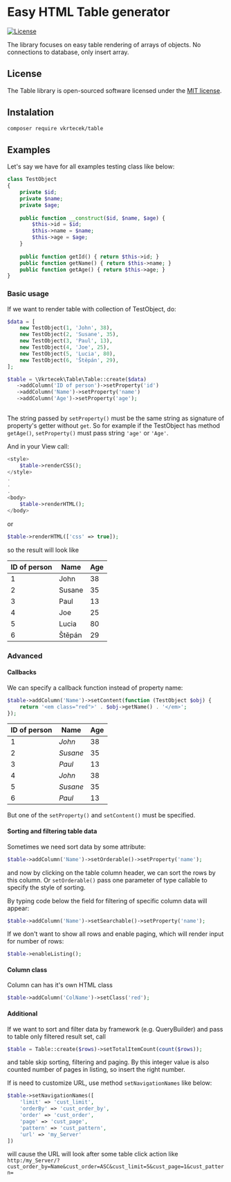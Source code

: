 # Easy HTML Table generator

<p>
<a href="https://packagist.org/packages/laravel/framework"><img src="https://poser.pugx.org/laravel/framework/license.svg" alt="License"></a>
</p>

The library focuses on easy table rendering of arrays of objects. No connections to database, only insert array.

## License

The Table library is open-sourced software licensed under the [MIT license](http://opensource.org/licenses/MIT).

## Instalation

```bash
composer require vkrtecek/table
```

## Examples

Let's say we have for all examples testing class like below:

```php
class TestObject
{
    private $id;
    private $name;
    private $age;
    
    public function __construct($id, $name, $age) {
        $this->id = $id;
        $this->name = $name;
        $this->age = $age;
    }
    
    public function getId() { return $this->id; }
    public function getName() { return $this->name; }
    public function getAge() { return $this->age; }
}
```

### Basic usage

If we want to render table with collection of TestObject, do:

```php
$data = [
    new TestObject(1, 'John', 38),
    new TestObject(2, 'Susane', 35),
    new TestObject(3, 'Paul', 13),
    new TestObject(4, 'Joe', 25),
    new TestObject(5, 'Lucia', 80),
    new TestObject(6, 'Štěpán', 29),
];

$table = \Vkrtecek\Table\Table::create($data)
   ->addColumn('ID of person')->setProperty('id')
   ->addColumn('Name')->setProperty('name')
   ->addColumn('Age')->setProperty('age');
                
```

The string passed by ``` setProperty() ``` must be the same string as signature of property's getter without ```get```. So for example if the TestObject has method ```getAge()```, ```setProperty()``` must pass string ```'age'``` or ```'Age'```.

And in your View call:

```php
<style>
    $table->renderCSS();
</style>
.
.
.
<body>
    $table->renderHTML();
</body>
```

or
```php
$table->renderHTML(['css' => true]);
```

so the result will look like 

<table>
  <thead>
    <tr><th>ID of person</th><th>Name</th><th>Age</th></tr>
  </thead>
  <tbody>
    <tr class="odd"><td>1</td><td>John</td><td>38</td></tr>
    <tr class="even"><td>2</td><td>Susane</td><td>35</td></tr>
    <tr class="odd"><td>3</td><td>Paul</td><td>13</td></tr>
    <tr class="even"><td>4</td><td>Joe</td><td>25</td></tr>
    <tr class="odd"><td>5</td><td>Lucia</td><td>80</td></tr>
    <tr class="even"><td>6</td><td>Štěpán</td><td>29</td></tr>
  </tbody>
</table>

### Advanced

#### Callbacks
We can specify a callback function instead of property name:
```php
$table->addColumn('Name')->setContent(function (TestObject $obj) {
    return '<em class="red">' . $obj->getName() . '</em>';
});
``` 
<table>
  <thead>
    <tr><th>ID of person</th><th>Name</th><th>Age</th></tr>
  </thead>
  <tbody>
    <tr class="odd"><td>1</td><td><em class="red">John</em></td><td>38</td></tr>
    <tr class="even"><td>2</td><td><em class="red">Susane</em></td><td>35</td></tr>
    <tr class="odd"><td>3</td><td><em class="red">Paul</em></td><td>13</td></tr>
    <tr class="even"><td>4</td><td><em class="red">John</em></td><td>38</td></tr>
    <tr class="odd"><td>5</td><td><em class="red">Susane</em></td><td>35</td></tr>
    <tr class="even"><td>6</td><td><em class="red">Paul</em></td><td>13</td></tr>
  </tbody>
</table>

But one of the ```setProperty()``` and ```setContent()``` must be specified. 

#### Sorting and filtering table data

Sometimes we need sort data by some attribute:
```php
$table->addColumn('Name')->setOrderable()->setProperty('name');
```
and now by clicking on the table column header, we can sort the rows by this column.
Or ```setOrderable()``` pass one parameter of type callable to specify the style of sorting.

By typing code below the field for filtering of specific column data will appear:
```php
$table->addColumn('Name')->setSearchable()->setProperty('name');
```

If we don't want to show all rows and enable paging, which will render input for number of rows:
```php
$table->enableListing();
```

#### Column class

Column can has it's own HTML class

```php
$table->addColumn('ColName')->setClass('red');
```

#### Additional
If we want to sort and filter data by framework (e.g. QueryBuilder) and pass to table only filtered result set, call
```php
$table = Table::create($rows)->setTotalItemCount(count($rows));
```
and table skip sorting, filtering and paging.
By this integer value is also counted number of pages in listing, so insert the right number.


If is need to customize URL, use method ```setNavigationNames``` like below:
```php
$table->setNavigationNames([
    'limit' => 'cust_limit',
    'orderBy' => 'cust_order_by',
    'order' => 'cust_order',
    'page' => 'cust_page',
    'pattern' => 'cust_pattern',
    'url' => 'my_Server'
])
```
will cause the URL will look after some table click action like 
```http:/my_Server/?cust_order_by=Name&cust_order=ASC&cust_limit=5&cust_page=1&cust_pattern=```